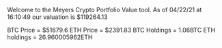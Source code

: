 Welcome to the Meyers Crypto Portfolio Value tool. 
As of 04/22/21 at 16:10:49 our valuation is $119264.13 

BTC Price = $51679.6
 ETH Price = $2391.83
BTC Holdings = 1.06BTC
 ETH holdings = 26.960005962ETH 
